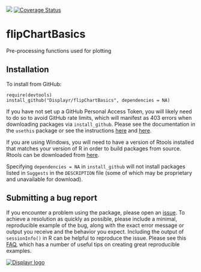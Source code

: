 [![](https://travis-ci.org/Displayr/flipChartBasics.svg?branch=master)](https://travis-ci.org/Displayr/flipChartBasics/)
[![Coverage Status](https://coveralls.io/repos/github/Displayr/flipChartBasics/badge.svg?branch=master)](https://coveralls.io/github/Displayr/flipChartBasics?branch=master)
# flipChartBasics

Pre-processing functions used for plotting

## Installation

To install from GitHub:
```
require(devtools)
install_github("Displayr/flipChartBasics", dependencies = NA)
```

If you have not set up a GitHub Personal Access Token, you will likely need to do so to avoid 
GitHub rate limits, which will manifest as 403 errors when downloading packages via
`install_github`. Please see the documentation in the `usethis` package or see the 
instructions [here](https://docs.github.com/en/authentication/keeping-your-account-and-data-secure/creating-a-personal-access-token) and [here](https://docs.github.com/en/authentication/keeping-your-account-and-data-secure/creating-a-personal-access-token).

If you are using Windows, you will need to have a version of Rtools installed that matches your
version of R in order to build packages from source. Rtools can be downloaded from
[here](https://cran.r-project.org/bin/windows/Rtools/).

Specifying `dependencies = NA` in `install_github` will not install packages listed
in `Suggests` in the `DESCRIPTION` file (some of which may be proprietary and unavailable for download).

## Submitting a bug report

If you encounter a problem using the package, please open an [issue](https://github.com/Displayr/flipChartBasics/issues). To achieve a resolution as quickly as possible, please include a minimal, reproducible example of the bug, along with the exact error message or output you receive and the behavior you expect. Including the output of `sessionInfo()` in R can be helpful to reproduce the issue. Please see this [FAQ](https://community.rstudio.com/t/faq-whats-a-reproducible-example-reprex-and-how-do-i-create-one/5219), which has a number of useful tips on creating great reproducible examples. 

[![Displayr logo](https://mwmclean.github.io/img/logo-header.png)](https://www.displayr.com)
